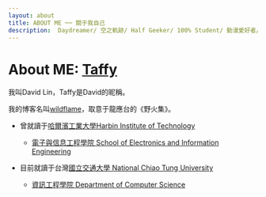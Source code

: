 ```yaml
---
layout: about
title: ABOUT ME ── 關于我自己
description:  Daydreamer/ 空之軌跡/ Half Geeker/ 100% Student/ 動漫愛好者/
---
```


# About ME: [Taffy][wildflame]

<p>我叫David Lin，Taffy是David的昵稱。</p>

我的博客名叫[wildflame][]，取意于龍應台的《野火集》。

- 曾就讀于[哈爾濱工業大學Harbin Institute of Technology][HIT]

	- [電子與信息工程學院 School of Electronics and Information Engineering][HIT_SEIE]

- 目前就讀于台灣[國立交通大學 National Chiao Tung University][NCTU]

	- [資訊工程學院 Department of Computer Science][CS_NCTU]

[wildflame]: http://www.wildflame.org "Cyber Blog"
[HIT]: http://www.hit.edu.cn "HIT"
[NCTU]: http://www.nctu.edu.tw "NCTU"
[CS_NCTU]: http://www.cs.nctu.edu.tw "NCTU_CS"
[HIT_SEIE]: http://seie.hit.edu.cn/ "HIT_SEIE"
